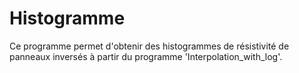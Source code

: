 # Histogramme

Ce programme permet d'obtenir des histogrammes de résistivité de panneaux inversés à partir du programme 'Interpolation_with_log'.
